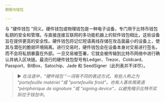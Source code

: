 ```yaml
---
期限冷钱包

---
```

与 "硬件钱包 "同义。硬件钱包或物理钱包是一种电子设备，专门用于比特币钱包私钥的安全和管理。与直接连接互联网的多功能机器上的软件钱包相比，这些设备旨在提供更高的安全性。硬件钱包将记忆短语离线存储在攻击面最小的设备上，使其与潜在的脆弱环境隔离。进行交易时，硬件钱包会在设备本身对交易进行签名，而不会将私钥暴露在外部。一旦交易被签署，它就会被传输到比特币网络中进行确认并纳入区块链。最流行的硬件钱包型号有Ledger、Trezor、Coldcard、Passport、BitBox、Satochip、Jade 和 SeedSigner（此列表并不详尽）。

> ► *在法语中，"硬件钱包 "一词有不同的表述方式。有些人称之为 "portefeuille matériel "或 "portefeuille froid"。也有人喜欢用英语 "périphérique de signature "或 "signing device"，以避免暗示比特币实际位于钱包中*。